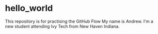 # hello_world
This repository is for practising the GitHub Flow
My name is Andrew. I'm a new student attending Ivy Tech from New Haven Indiana.
